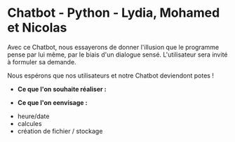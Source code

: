 # Chatbot - Python - Lydia, Mohamed et Nicolas

Avec ce Chatbot, nous essayerons de donner l'illusion que le programme pense par lui même, par le biais d'un dialogue sensé.
L'utilisateur sera invité à formuler sa demande.

Nous espérons que nos utilisateurs et notre Chatbot deviendont potes !


* **Ce que l'on souhaite réaliser :**

* **Ce que l'on eenvisage :**

- heure/date
- calcules
- création de fichier / stockage
